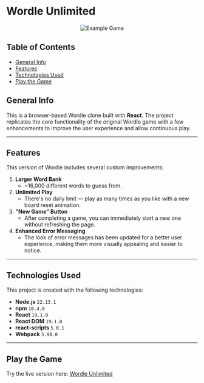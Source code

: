 # Wordle Unlimited

<p align="center">
  <img src="https://raw.githubusercontent.com/Benjamin-Meyer-Dev/Wordle_Unlimited/main/src/Images/Example_Game.png" alt="Example Game" />
</p>

## Table of Contents
- [General Info](#general-info)
- [Features](#features)
- [Technologies Used](#technologies-used)
- [Play the Game](#play-the-game)

## General Info
This is a browser-based Wordle clone built with **React**. The project replicates the core functionality of the original Wordle game with a few enhancements to improve the user experience and allow continuous play.

---

## Features
This version of Wordle includes several custom improvements:

1. **Larger Word Bank**
   - ~16,000 different words to guess from.
2. **Unlimited Play**  
   - There's no daily limit — play as many times as you like with a new board reset animation.
3. **"New Game" Button**  
   - After completing a game, you can immediately start a new one without refreshing the page.
4. **Enhanced Error Messaging**  
   - The look of error messages has been updated for a better user experience, making them more visually appealing and easier to notice.

---

## Technologies Used
This project is created with the following technologies:

- **Node.js** `22.13.1`
- **npm** `10.4.0`
- **React** `19.1.0`
- **React DOM** `19.1.0`
- **react-scripts** `5.0.1`
- **Webpack** `5.98.0`

---

## Play the Game

Try the live version here: [Wordle Unlimited](https://benjamin-meyer-dev.github.io/Wordle_Unlimited)
